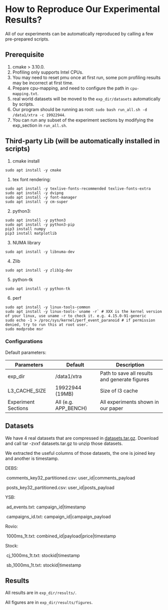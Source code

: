 # How to Reproduce Our Experimental Results?

All of our experiments can be automatically reproduced by calling a few pre-prepared scripts.

## Prerequisite

1. cmake > 3.10.0.
2. Profiling only supports Intel CPUs.
3. You may need to reset pmu once at first run, some pcm profiling results may be incorrect at first time.
4. Prepare cpu-mapping, and need to configure the path in `cpu-mapping.txt`. 
5. real world datasets will be moved to the `exp_dir/datasets` automatically by scripts.
6. Our program should be running as root: `sudo bash run_all.sh -d /data1/xtra -c 19922944`.
7. You can run any subset of the experiment sections by modifying the exp_section in `run_all.sh`.

## Third-party Lib (will be automatically installed in scripts)

1. cmake install

```
sudo apt install -y cmake
```

1. tex font rendering:

```shell
sudo apt install -y texlive-fonts-recommended texlive-fonts-extra
sudo apt install -y dvipng
sudo apt install -y font-manager
sudo apt install -y cm-super
```

2. python3:

```shell
sudo apt install -y python3
sudo apt install -y python3-pip
pip3 install numpy
pip3 install matplotlib
```

3.  NUMA library

```shell
sudo apt install -y libnuma-dev
```

4. Zlib

```shell
sudo apt install -y zlib1g-dev
```

5. python-tk

```shell
sudo apt install -y python-tk
```

6. perf

```shell
sudo apt install -y linux-tools-common
sudo apt install -y linux-tools-`uname -r` # XXX is the kernel version of your linux, use uname -r to check it. e.g. 4.15.0-91-generic
sudo echo -1 > /proc/sys/kernel/perf_event_paranoid # if permission denied, try to run this at root user.
sudo modprobe msr
```

### Configurations

Default parameters:

| Parameters          | Default              | Description                                   |
| ------------------- | -------------------- | --------------------------------------------- |
| exp_dir             | /data1/xtra          | Path to save all results and generate figures |
| L3_CACHE_SIZE       | 19922944 (19MB)      | Size of l3 cache                              |
| Experiment Sections | All (e.g. APP_BENCH) | All experiments shown in our paper            |

## Datasets

We have 4 real datasets that are compressed in [datasets.tar.gz](https://www.dropbox.com/s/64z4xtpyhhmhojp/datasets.tar.gz). Download and call tar -zvxf datasets.tar.gz to unzip those datasets.

We extracted the useful columns of those datasets, the one is joined key and another is timestamp.

DEBS: 

​	comments_key32_partitioned.csv: user_id|comments_payload

​	posts_key32_partitioned.csv: user_id|posts_payload

YSB:

​	ad_events.txt: campaign_id|timestamp

​	campaigns_id.txt: campaign_id|campaign_payload

Rovio:

​	1000ms_1t.txt: combined_id|payload|price|timestamp

Stock: 

​	cj_1000ms_1t.txt: stockid|timestamp

​	sb_1000ms_1t.txt: stockid|timestamp

## Results

All results are in `exp_dir/results/`.

All figures are in `exp_dir/results/figures`.